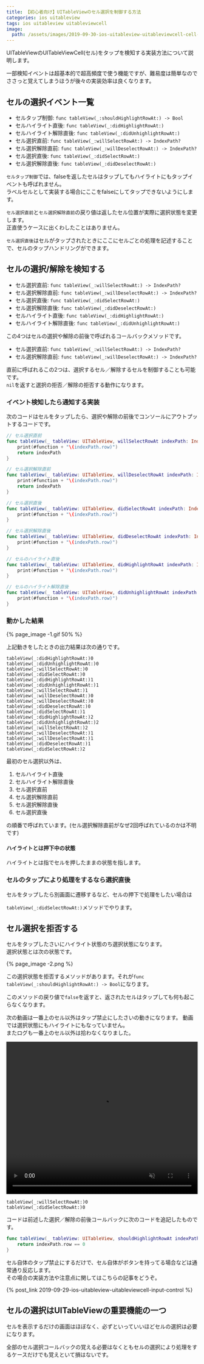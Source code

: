 ```yaml
---
title: 【初心者向け】UITableViewのセル選択を制御する方法
categories: ios uitableview
tags: ios uitableview uitableviewcell
image:
  path: /assets/images/2019-09-30-ios-uitableview-uitableviewcell-cell-selection.png
---
```


UITableViewのUITableViewCell(セル)をタップを検知する実装方法について説明します。

一部検知イベントは超基本的で超高頻度で使う機能ですが、難易度は簡単なのでささっと覚えてしまうほうが後々の実装効率は良くなります。

## セルの選択イベント一覧

- セルタップ制御: `func tableView(_:shouldHighlightRowAt:) -> Bool`
- セルハイライト直後: `func tableView(_:didHighlightRowAt:)`
- セルハイライト解除直後: `func tableView(_:didUnhighlightRowAt:)`
- セル選択直前: `func tableView(_:willSelectRowAt:) -> IndexPath?`
- セル選択解除直前: `func tableView(_:willDeselectRowAt:) -> IndexPath?`
- セル選択直後: `func tableView(_:didSelectRowAt:)`
- セル選択解除直後: `func tableView(_:didDeselectRowAt:)`

`セルタップ制御`では、falseを返したセルはタップしてもハイライトにもタップイベントも呼ばれません。  
ラベルセルとして実装する場合にここをfalseにしてタップできないようにします。

`セル選択直前`と`セル選択解除直前`の戻り値は返したセル位置が実際に選択状態を変更します。  
正直使うケースに出くわしたことはありません。

`セル選択直後`はセルがタップされたときにここにセルごとの処理を記述することで、セルのタップハンドリングができます。

## セルの選択/解除を検知する
- セル選択直前: `func tableView(_:willSelectRowAt:) -> IndexPath?`
- セル選択解除直前: `func tableView(_:willDeselectRowAt:) -> IndexPath?`
- セル選択直後: `func tableView(_:didSelectRowAt:)`
- セル選択解除直後: `func tableView(_:didDeselectRowAt:)`
- セルハイライト直後: `func tableView(_:didHighlightRowAt:)`
- セルハイライト解除直後: `func tableView(_:didUnhighlightRowAt:)`

この4つはセルの選択や解除の前後で呼ばれるコールバックメソッドです。

- セル選択直前: `func tableView(_:willSelectRowAt:) -> IndexPath?`
- セル選択解除直前: `func tableView(_:willDeselectRowAt:) -> IndexPath?`

直前に呼ばれるこの2つは、選択するセル／解除するセルを制御することも可能です。   
`nil`を返すと選択の拒否／解除の拒否する動作になります。

### イベント検知したら通知する実装
次のコードはセルをタップしたら、選択や解除の前後でコンソールにアウトプットするコードです。

```swift
// セル選択直前
func tableView(_ tableView: UITableView, willSelectRowAt indexPath: IndexPath) -> IndexPath? {
    print(#function + "\(indexPath.row)")
    return indexPath
}

// セル選択解除直前
func tableView(_ tableView: UITableView, willDeselectRowAt indexPath: IndexPath) -> IndexPath? {
    print(#function + "\(indexPath.row)")
    return indexPath
}

// セル選択直後
func tableView(_ tableView: UITableView, didSelectRowAt indexPath: IndexPath) {
    print(#function + "\(indexPath.row)")
}

// セル選択解除直後
func tableView(_ tableView: UITableView, didDeselectRowAt indexPath: IndexPath) {
    print(#function + "\(indexPath.row)")
}

// セルのハイライト直後
func tableView(_ tableView: UITableView, didHighlightRowAt indexPath: IndexPath) {
    print(#function + "\(indexPath.row)")
}

// セルのハイライト解除直後
func tableView(_ tableView: UITableView, didUnhighlightRowAt indexPath: IndexPath) {
    print(#function + "\(indexPath.row)")
}
```

### 動かした結果

{% page_image -1.gif 50% %}

上記動きをしたときの出力結果は次の通りです。

```
tableView(_:didHighlightRowAt:)0
tableView(_:didUnhighlightRowAt:)0
tableView(_:willSelectRowAt:)0
tableView(_:didSelectRowAt:)0
tableView(_:didHighlightRowAt:)1
tableView(_:didUnhighlightRowAt:)1
tableView(_:willSelectRowAt:)1
tableView(_:willDeselectRowAt:)0
tableView(_:willDeselectRowAt:)0
tableView(_:didDeselectRowAt:)0
tableView(_:didSelectRowAt:)1
tableView(_:didHighlightRowAt:)2
tableView(_:didUnhighlightRowAt:)2
tableView(_:willSelectRowAt:)2
tableView(_:willDeselectRowAt:)1
tableView(_:willDeselectRowAt:)1
tableView(_:didDeselectRowAt:)1
tableView(_:didSelectRowAt:)2
```

最初のセル選択以外は、

1. セルハイライト直後
1. セルハイライト解除直後
1. セル選択直前
1. セル選択解除直前
1. セル選択解除直後
1. セル選択直後

の順番で呼ばれています。(セル選択解除直前がなぜ2回呼ばれているのかは不明です)

#### ハイライトとは押下中の状態
ハイライトとは指でセルを押したままの状態を指します。

### セルのタップにより処理をするなら選択直後

セルをタップしたら別画面に遷移するなど、セルの押下で処理をしたい場合は

`tableView(_:didSelectRowAt:)`メソッドでやります。

## セル選択を拒否する
セルをタップしたさいにハイライト状態のち選択状態になります。  
選択状態とは次の状態です。

{% page_image -2.png %}

この選択状態を拒否するメソッドがあります。それが`func tableView(_:shouldHighlightRowAt:) -> Bool`になります。

このメソッドの戻り値で`false`を返すと、返されたセルはタップしても何も起こらなくなります。


次の動画は一番上のセル以外はタップ禁止にしたさいの動きになります。
動画では選択状態にもハイライトにもなっていません。  
またログも一番上のセル以外は拾わなくなりました。

<video autoplay loop muted playsinline src="/assets/videos/2019-09-30-ios-uitableview-uitableviewcell-cell-selection-1.mp4" width="100%" height="400px"></video>

```
tableView(_:willSelectRowAt:)0
tableView(_:didSelectRowAt:)0
```

コードは前述した選択／解除の前後コールバックに次のコードを追記したものです。

```swift
func tableView(_ tableView: UITableView, shouldHighlightRowAt indexPath: IndexPath) -> Bool {
    return indexPath.row == 0
}
```

セル自体のタップ禁止にするだけで、セル自体がボタンを持ってる場合などは通常通り反応します。  
その場合の実装方法や注意点に関してはこちらの記事をどうぞ。

{% post_link 2019-09-29-ios-uitableview-uitableviewcell-input-control %}

## セルの選択はUITableViewの重要機能の一つ

セルを表示するだけの画面はほぼなく、必ずといっていいほどセルの選択は必要になります。

全部のセル選択コールバックの覚える必要はなくともセルの選択により処理をするケースだけでも覚えといて損はないです。
